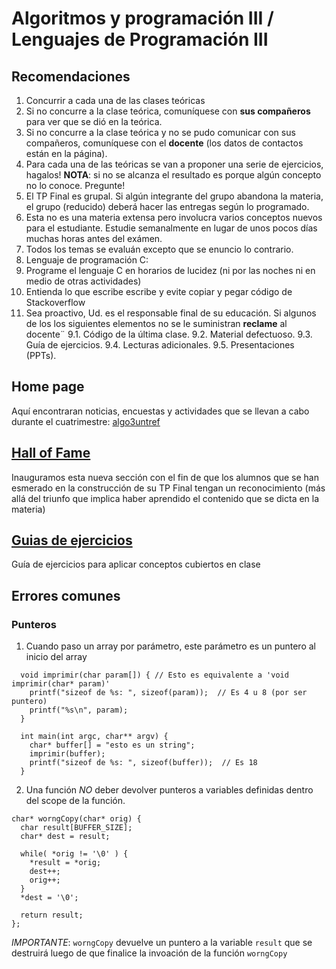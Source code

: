 # Algoritmos y programación III / Lenguajes de Programación III

## Recomendaciones

1. Concurrir a cada una de las clases teóricas
2. Si no concurre a la clase teórica, comuníquese con **sus compañeros** para ver que se dió en la teórica.
3. Si no concurre a la clase teórica y no se pudo comunicar con sus compañeros, comuníquese con el **docente** (los datos de contactos están en la página).
4. Para cada una de las teóricas se van a proponer una serie de ejercicios, hagalos! **NOTA**: si no se alcanza el resultado es porque algún concepto no lo conoce. Pregunte!
5. El TP Final es grupal. Si algún integrante del grupo abandona la materia, el grupo (reducido) deberá hacer las entregas según lo programado.
6. Esta no es una materia extensa pero involucra varios conceptos nuevos para el estudiante. Estudie semanalmente en lugar de unos pocos días muchas horas antes del exámen.
7. Todos los temas se evaluán excepto que se enuncio lo contrario.
8. Lenguaje de programación C:
  1. Programe el lenguaje C en horarios de lucidez (ni por las noches ni en medio de otras actividades)
  2. Entienda lo que escribe escribe y evite copiar y pegar código de Stackoverflow
9. Sea proactivo, Ud. es el responsable final de su educación. Si algunos de los los siguientes elementos no se le suministran **reclame** al docente¨
9.1. Código de la última clase.
9.2. Material defectuoso. 
9.3. Guía de ejercicios.
9.4. Lecturas adicionales.
9.5. Presentaciones (PPTs).

## Home page

Aquí encontraran noticias, encuestas y actividades que se llevan a cabo durante el cuatrimestre: [algo3untref][1]

## [Hall of Fame][2]
Inauguramos esta nueva sección con el fin de que los alumnos que se han esmerado en la construcción de su TP Final tengan un reconocimiento (más allá del triunfo que implica haber aprendido el contenido que se dicta en la materia)

## [Guias de ejercicios][3]

Guía de ejercicios para aplicar conceptos cubiertos en clase

## Errores comunes
### Punteros
1. Cuando paso un array por parámetro, este parámetro es un puntero al inicio del array
```
  void imprimir(char param[]) { // Esto es equivalente a 'void imprimir(char* param)'
    printf("sizeof de %s: ", sizeof(param));  // Es 4 u 8 (por ser puntero)
    printf("%s\n", param);
  }

  int main(int argc, char** argv) {
    char* buffer[] = "esto es un string";
    imprimir(buffer);
    printf("sizeof de %s: ", sizeof(buffer));  // Es 18
  }

```

2. Una función *NO* deber devolver punteros a variables definidas dentro del scope de la función.

```
char* worngCopy(char* orig) {
  char result[BUFFER_SIZE];
  char* dest = result;

  while( *orig != '\0' ) {
    *result = *orig;
    dest++;
    orig++;
  }
  *dest = '\0';

  return result;
};

```
*IMPORTANTE*: ```worngCopy``` devuelve un puntero a la variable ```result``` que se destruirá luego de que finalice la invoación de la función ```worngCopy```

[1]: https://sites.google.com/site/algo3untref
[2]: hallOfFame/
[3]: guiaEjercicios/
